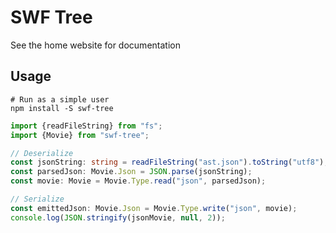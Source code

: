 # SWF Tree

See the home website for documentation

## Usage

```shell
# Run as a simple user
npm install -S swf-tree
```

```typescript
import {readFileString} from "fs";
import {Movie} from "swf-tree";

// Deserialize
const jsonString: string = readFileString("ast.json").toString("utf8");
const parsedJson: Movie.Json = JSON.parse(jsonString);
const movie: Movie = Movie.Type.read("json", parsedJson);

// Serialize
const emittedJson: Movie.Json = Movie.Type.write("json", movie);
console.log(JSON.stringify(jsonMovie, null, 2));
```
